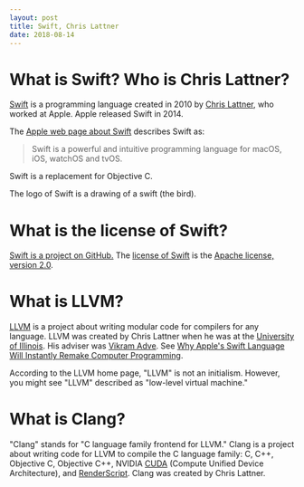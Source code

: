 ```yaml
---
layout: post
title: Swift, Chris Lattner
date: 2018-08-14
---
```


# What is Swift? Who is Chris Lattner?

[Swift](https://swift.org/) is a programming language created in 2010 by [Chris Lattner](http://www.nondot.org/sabre/), who worked at Apple. Apple released Swift in 2014.

The [Apple web page about Swift](https://developer.apple.com/swift/) describes Swift as:

> Swift is a powerful and intuitive programming language for macOS, iOS, watchOS and tvOS.

Swift is a replacement for Objective C.

The logo of Swift is a drawing of a swift (the bird).

# What is the license of Swift?

[Swift is a project on GitHub.](https://github.com/apple/swift) The [license of Swift](https://github.com/apple/swift/blob/master/LICENSE.txt) is the [Apache license, version 2.0](https://www.apache.org/licenses/LICENSE-2.0.html).

# What is LLVM?

[LLVM](https://llvm.org/) is a project about writing modular code for compilers for any language. LLVM was created by Chris Lattner when he was at the [University of Illinois](https://illinois.edu/). His adviser was [Vikram Adve](http://vikram.cs.illinois.edu/). See [Why Apple's Swift Language Will Instantly Remake Computer Programming](https://www.wired.com/2014/07/apple-swift/).

According to the LLVM home page, "LLVM" is not an initialism. However, you might see "LLVM" described as "low-level virtual machine."

# What is Clang?

"Clang" stands for "C language family frontend for LLVM." Clang is a project about writing code for LLVM to compile the C language family: C, C++, Objective C, Objective C++, NVIDIA [CUDA](https://developer.download.nvidia.com/compute/cuda/1.0/NVIDIA_CUDA_Programming_Guide_1.0.pdf) (Compute Unified Device Architecture), and [RenderScript](https://source.android.com/devices/architecture/vndk/renderscript). Clang was created by Chris Lattner.
